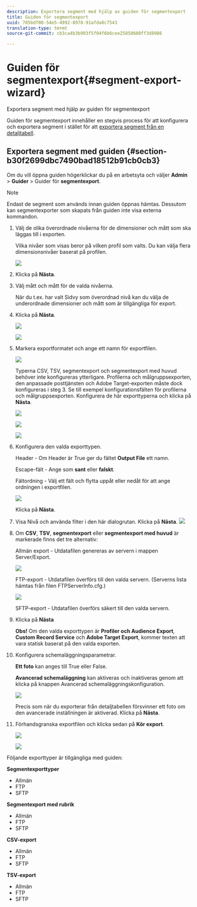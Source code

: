 ```yaml
---
description: Exportera segment med hjälp av guiden för segmentexport
title: Guiden för segmentexport
uuid: 705bdf00-54e5-4992-8978-91afda8c7543
translation-type: tm+mt
source-git-commit: cb3ca4b3b993f5f04f6b6cee25850600ff3d8986

---
```



# Guiden för segmentexport{#segment-export-wizard}

Exportera segment med hjälp av guiden för segmentexport

Guiden för segmentexport innehåller en stegvis process för att konfigurera och exportera segment i stället för att [exportera segment från en detaljtabell](https://docs.adobe.com/content/help/en/data-workbench/using/client/export-data/c-sgmt-expt.html).

## Exportera segment med guiden {#section-b30f2699dbc7490bad18512b91cb0cb3}

Om du vill öppna guiden högerklickar du på en arbetsyta och väljer **Admin** > **Guider** > Guider för **segmentexport**.

>[!NOTE]
>
>Endast de segment som används innan guiden öppnas hämtas. Dessutom kan segmentexporter som skapats från guiden inte visa externa kommandon.

1. Välj de olika överordnade nivåerna för de dimensioner och mått som ska läggas till i exporten.

   Vilka nivåer som visas beror på vilken profil som valts. Du kan välja flera dimensionsnivåer baserat på profilen.

   ![](assets/seg_wizard_1.png)

1. Klicka på **Nästa**.
1. Välj mått och mått för de valda nivåerna.

   När du t.ex. har valt Sidvy som överordnad nivå kan du välja de underordnade dimensioner och mått som är tillgängliga för export.

1. Klicka på **Nästa**.

   ![](assets/seg_wizard_2.png)

   ![](assets/seg_wizard_2_1.png)

1. Markera exportformatet och ange ett namn för exportfilen.

   ![](assets/seg_wizard_3.png)

   Typerna CSV, TSV, segmentexport och segmentexport med huvud behöver inte konfigureras ytterligare. Profilerna och målgruppsexporten, den anpassade posttjänsten och Adobe Target-exporten måste dock konfigureras i steg 3. Se till exempel konfigurationsfälten för profilerna och målgruppsexporten. Konfigurera de här exporttyperna och klicka på **Nästa**.

   ![](assets/seg_wizard_3_1.png)

   ![](assets/seg_wizard_3_2.png)

   ![](assets/seg_wizard_3_3.png)

1. Konfigurera den valda exporttypen.

   Header - Om Header är True ger du fältet **Output File** ett namn.

   Escape-fält - Ange som **sant** eller **falskt**.

   Fältordning - Välj ett fält och flytta uppåt eller nedåt för att ange ordningen i exportfilen.

   ![](assets/seg_wizard_4.png)

   Klicka på **Nästa**.

1. Visa Nivå och använda filter i den här dialogrutan. Klicka på **Nästa**. ![](assets/seg_wizard_5.png)

1. Om **CSV**, **TSV**, **segmentexport** eller **segmentexport med huvud** är markerade finns det tre alternativ:

   Allmän export - Utdatafilen genereras av servern i mappen Server/Export.

   ![](assets/seg_wizard_6.png)

   FTP-export - Utdatafilen överförs till den valda servern. (Serverns lista hämtas från filen FTPServerInfo.cfg.)

   ![](assets/seg_wizard_6_1.png)

   SFTP-export - Utdatafilen överförs säkert till den valda servern.

1. Klicka på **Nästa**

   **Obs!** Om den valda exporttypen är **Profiler och Audience Export**, **Custom Record Service** och **Adobe Target Export**, kommer texten att vara statisk baserat på den valda exporten.

1. Konfigurera schemaläggningsparametrar.

   **Ett foto** kan anges till True eller False.

   **Avancerad schemaläggning** kan aktiveras och inaktiveras genom att klicka på knappen Avancerad schemaläggningskonfiguration.

   ![](assets/seg_wizard_7.png)

   Precis som när du exporterar från detaljtabellen försvinner ett foto om den avancerade inställningen är aktiverad. Klicka på **Nästa**.

1. Förhandsgranska exportfilen och klicka sedan på **Kör export**.

   ![](assets/seg_wizard_8.png)

   ![](assets/seg_wizard_8_1.png)

Följande exporttyper är tillgängliga med guiden:

**Segmentexporttyper**

* Allmän
* FTP
* SFTP

**Segmentexport med rubrik**

* Allmän
* FTP
* SFTP

**CSV-export**

* Allmän
* FTP
* SFTP

**TSV-export**

* Allmän
* FTP
* SFTP

